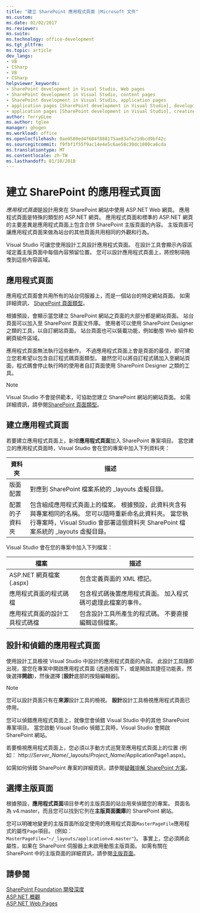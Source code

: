 ```yaml
---
title: "建立 SharePoint 應用程式頁面 |Microsoft 文件"
ms.custom: 
ms.date: 02/02/2017
ms.reviewer: 
ms.suite: 
ms.technology: office-development
ms.tgt_pltfrm: 
ms.topic: article
dev_langs:
- VB
- CSharp
- VB
- CSharp
helpviewer_keywords:
- SharePoint development in Visual Studio, Web pages
- SharePoint development in Visual Studio, content pages
- SharePoint development in Visual Studio, application pages
- application pages [SharePoint development in Visual Studio], developing
- application pages [SharePoint development in Visual Studio], creating
author: TerryGLee
ms.author: tglee
manager: ghogen
ms.workload: office
ms.openlocfilehash: 0ae0580ed4f684f888175ae83afe21dbcd9bf42c
ms.sourcegitcommit: f9fbf1f55f9ac14e4e5c6ae58c30dc1800ca6cda
ms.translationtype: MT
ms.contentlocale: zh-TW
ms.lasthandoff: 01/10/2018
---
```

# <a name="creating-application-pages-for-sharepoint"></a>建立 SharePoint 的應用程式頁面
  *應用程式頁面*是設計用來在 SharePoint 網站中使用 ASP.NET Web 網頁。 應用程式頁面是特殊的類型的 ASP.NET 網頁。 應用程式頁面和標準的 ASP.NET 網頁的主要差異是應用程式頁面上包含合併 SharePoint 主版頁面的內容。 主版頁面可讓應用程式頁面來做為站台的其他頁面共用相同的外觀和行為。  
  
 Visual Studio 可讓您使用設計工具設計應用程式頁面。 在設計工具會顯示內容區域定義主版頁面中每個內容預留位置。 您可以設計應用程式頁面上，將控制項拖曳到這些內容區域。  
  
## <a name="application-pages"></a>應用程式頁面  
 應用程式頁面會共用所有的站台伺服器上，而是一個站台的特定網站頁面。 如需詳細資訊， [SharePoint 頁面類型](http://go.microsoft.com/fwlink/?LinkID=211584)。  
  
 根據預設，會顯示當您建立 SharePoint 網站之頁面的大部分都是網站頁面。 站台頁面可以加入至 SharePoint 頁面文件庫。 使用者可以使用 SharePoint Designer 之類的工具，以自訂網站頁面。 站台頁面也可以裝載功能，例如動態 Web 組件和網頁組件區域。  
  
 應用程式頁面無法執行這些動作。 不過應用程式頁面上會是頁面的最佳，即可建立您若希望以包含自訂程式碼頁面類型。 雖然您可以將自訂程式碼加入至網站頁面，程式碼會停止執行時的使用者自訂頁面使用 SharePoint Designer 之類的工具。  
  
> [!NOTE]  
>  Visual Studio 不會提供範本，可協助您建立 SharePoint 網站的網站頁面。 如需詳細資訊，請參閱[SharePoint 頁面類型](http://go.microsoft.com/fwlink/?LinkID=211584)。  
  
## <a name="creating-an-application-page"></a>建立應用程式頁面  
 若要建立應用程式頁面上，新增**應用程式頁面**加入 SharePoint 專案項目。 當您建立的應用程式頁面時，Visual Studio 會在您的專案中加入下列資料夾：  
  
|資料夾|描述|  
|------------|-----------------|  
|版面配置|對應到 SharePoint 檔案系統的 _layouts 虛擬目錄。|  
|配置的子資料夾|包含組成應用程式頁面上的檔案。 根據預設，此資料夾含有與專案相同的名稱。 您可以隨時重新命名此資料夾。 當您執行專案時，Visual Studio 會部署這個資料夾 SharePoint 檔案系統的 _layouts 虛擬目錄。|  
  
 Visual Studio 會在您的專案中加入下列檔案：  
  
|檔案|描述|  
|----------|-----------------|  
|ASP.NET 網頁檔案 (.aspx)|包含定義頁面的 XML 標記。|  
|應用程式頁面的程式碼檔|包含程式碼後置應用程式頁面。 加入程式碼可處理此檔案的事件。|  
|應用程式頁面的設計工具程式碼檔|包含設計工具所產生的程式碼。 不要直接編輯這個檔案。|  
  
## <a name="designing-and-debugging-an-application-page"></a>設計和偵錯的應用程式頁面  
 使用設計工具檢視 Visual Studio 中設計的應用程式頁面的內容。 此設計工具隨即出現，當您在專案中開啟應用程式頁面 (透過按兩下，或是開啟其捷徑功能表，然後選擇**開啟**)，然後選擇 [**設計**底部的按鈕編輯器]。  
  
> [!NOTE]  
>  您可以設計頁面只有在**來源**設計工具的檢視。 **設計**設計工具檢視應用程式頁面已停用。  
  
 您可以偵錯應用程式頁面上，就像您會偵錯 Visual Studio 中的其他 SharePoint 專案項目。 當您啟動 Visual Studio 偵錯工具時，Visual Studio 會開啟 SharePoint 網站。  
  
 若要檢視應用程式頁面上，您必須以手動方式巡覽至應用程式頁面上的位置 (例如： http://*Server_Name*/_layouts/*Project_Name*/ApplicationPage1.aspx)。  
  
 如需如何偵錯 SharePoint 專案的詳細資訊，請參閱[疑難排解 SharePoint 方案](../sharepoint/troubleshooting-sharepoint-solutions.md)。  
  
## <a name="choosing-a-master-page"></a>選擇主版頁面  
 根據預設，**應用程式頁面**項目參考的主版頁面的站台用來偵錯您的專案。 頁面名為 v4.master，而且您可以找到它列在**主版頁面圖庫**的 SharePoint 網站。  
  
 您可以明確地變更的主版頁面所設定使用的應用程式頁面`MasterPageFile`應用程式的屬性`Page`項目。 (例如： `MasterPageFile="~/_layouts/applicationv4.master"`)。 事實上，您必須將此屬性，如果在 SharePoint 伺服器上未啟用動態主版頁面。 如需有關在 SharePoint 中的主版頁面的詳細資訊，請參閱[主版頁面](http://go.microsoft.com/fwlink/?LinkID=169281)。  
  
## <a name="see-also"></a>請參閱  
 [SharePoint Foundation 開發深度](http://go.microsoft.com/fwlink/?LinkID=182103)   
 [ASP.NET 概觀](/aspnet/overview)   
 [ASP.NET Web Pages](/aspnet/web-pages/index)   
  
  